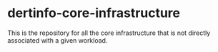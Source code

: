 # dertinfo-core-infrastructure
This is the repository for all the core infrastructure that is not directly associated with a given workload. 
